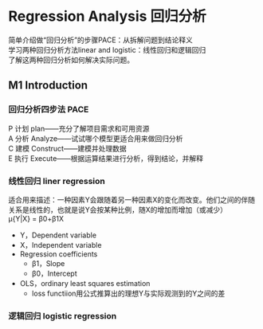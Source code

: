 # Regression Analysis 回归分析
简单介绍做“回归分析”的步骤PACE：从拆解问题到结论释义<br>
学习两种回归分析方法linear and logistic：线性回归和逻辑回归<br>
了解这两种回归分析如何解决实际问题。

## M1 Introduction
### 回归分析四步法 PACE
P 计划 plan——充分了解项目需求和可用资源<br>
A 分析 Analyze——试试哪个模型更适合用来做回归分析<br>
C 建模 Construct——建模并处理数据<br>
E 执行 Execute——根据运算结果进行分析，得到结论，并解释

### 线性回归 liner regression
适合用来描述：一种因素Y会跟随着另一种因素X的变化而改变。他们之间的伴随关系是线性的，也就是说Y会按某种比例，随X的增加而增加（或减少）<br>
μ{Y|X} = β0+β1X
- Y，Dependent variable 
- X，Independent variable
- Regression coefficients
	- β1，Slope
	- β0，Intercept
- OLS，ordinary least squares estimation
	- loss functiion用公式推算出的理想Y与实际观测到的Y之间的差

### 逻辑回归 logistic regression
